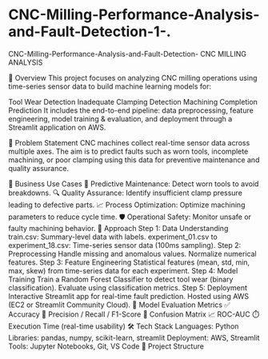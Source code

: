 # CNC-Milling-Performance-Analysis-and-Fault-Detection-1-.

CNC-Milling-Performance-Analysis-and-Fault-Detection-
CNC MILLING ANALYSIS

📌 Overview
This project focuses on analyzing CNC milling operations using time-series sensor data to build machine learning models for:

Tool Wear Detection
Inadequate Clamping Detection
Machining Completion Prediction
It includes the end-to-end pipeline: data preprocessing, feature engineering, model training & evaluation, and deployment through a Streamlit application on AWS.

🎯 Problem Statement
CNC machines collect real-time sensor data across multiple axes. The aim is to predict faults such as worn tools, incomplete machining, or poor clamping using this data for preventive maintenance and quality assurance.

💼 Business Use Cases
🧰 Predictive Maintenance: Detect worn tools to avoid breakdowns.
🔍 Quality Assurance: Identify insufficient clamp pressure leading to defective parts.
📈 Process Optimization: Optimize machining parameters to reduce cycle time.
🛡️ Operational Safety: Monitor unsafe or faulty machining behavior.
🧠 Approach
Step 1: Data Understanding
train.csv: Summary-level data with labels.
experiment_01.csv to experiment_18.csv: Time-series sensor data (100ms sampling).
Step 2: Preprocessing
Handle missing and anomalous values.
Normalize numerical features.
Step 3: Feature Engineering
Statistical features (mean, std, min, max, skew) from time-series data for each experiment.
Step 4: Model Training
Train a Random Forest Classifier to detect tool wear (binary classification).
Evaluate using classification metrics.
Step 5: Deployment
Interactive Streamlit app for real-time fault prediction.
Hosted using AWS (EC2 or Streamlit Community Cloud).
🧪 Model Evaluation Metrics
✅ Accuracy
🎯 Precision / Recall / F1-Score
🧮 Confusion Matrix
📈 ROC-AUC
⏱️ Execution Time (real-time usability)
🛠️ Tech Stack
Languages: Python
Libraries: pandas, numpy, scikit-learn, streamlit
Deployment: AWS, Streamlit
Tools: Jupyter Notebooks, Git, VS Code
📁 Project Structure
